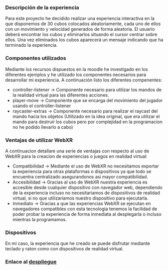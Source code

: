 ### Descripción de la experiencia
Para este proyecto he decidido realizar una experiencia interactiva en la que disponemos de 30 cubos colocados aleatoriamente, cada uno de ellos con un movimiento y velocidad generados de forma aleatoria.
El usuario deberá encontrar los cubos y eliminarlos situando el cursor centrar sobre ellos. Una vez eliminados los cubos aparecerá un mensaje indicando que ha terminado la experiencia.

### Componentes utilizados
Mediante los recursos dispuestos en la moodle he investigado en los diferentes ejemplos y he utilizado los componentes necesarios para desarrollar mi experiencia. A continuación listo los diferentes compenentes:
- controller-listener -> Componente necesario para utilizar los mandos de la realidad virtual para las diferentes acciones.
- player-move -> Componente que se encarga del movimiento del jugador usando el controller-listener
- raycaster-extras -> Componente necesario para realizar el raycast del mando hacia los objetos (Utilizado en la idea original, que era utilizar el mando para destruir los cubos pero por complejidad en la programacion no he podido llevarlo a cabo)

### Ventajas de utilizar WebXR
A continuacion detallare una serie de ventajas con respecto al uso de WebXR para la creacion de experiencias o juegos en realidad virtual:
- Compatibilidad -> Mediante el uso de WebXR no necesitamos exportar la experiencia para otras plataformas o dispositivos ya que todo se encuentra centralizado asegurandonos asi mayor compatibilidad.
- Accesibilidad -> Gracias al uso de WebXR nuestra experiencia es accesible desde cualquier dispositivo con navegador web, dependiendo de la experiencia incluso no necesitariamos de dispositivos de realidad virtual, si no que utilizariamos nuestro dispositivo para ejecutarla.
- Inmediato -> Gracias a que las experiencias WebXR se ejecutan en navegadores compatibles con esta tecnologia tenemos la facilidad de poder probar la experiencia de forma inmediata al desplegarla o incluso mientras la programamos.

### Dispositivos
En mi caso, la experiencia que he creado se puede disfrutar mediante teclado y raton como con dispositivos de realidad virtual.

### Enlace al [despliegue](https://ezequielares.github.io/Proyecto1RV/)
